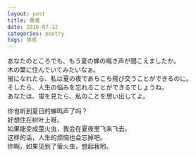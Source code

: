 ```yaml
---
layout: post
title: 葉書
date: 2016-07-12
categories: poetry
tags: 情感
---
```


あなたのところでも、もう夏の蝉の鳴き声が聞こえましたか。  
木の葉に住んでいてみたいなぁ。  
蛍になれたら、私は夏の夜であちこち飛び交うことができるのに。  
そしたら、人生の悩みを忘れることができるでしょうね。  
あなたは、蛍を見たら、私のことを想い出してよ。

你也听到夏日的蝉鸣声了吗？  
好想住在树叶上呀。  
如果能变成萤火虫，我会在夏夜里飞来飞去。  
这样的话，人生的烦恼也会忘掉吧。  
你啊，如果见到了萤火虫，想起我哟。  
